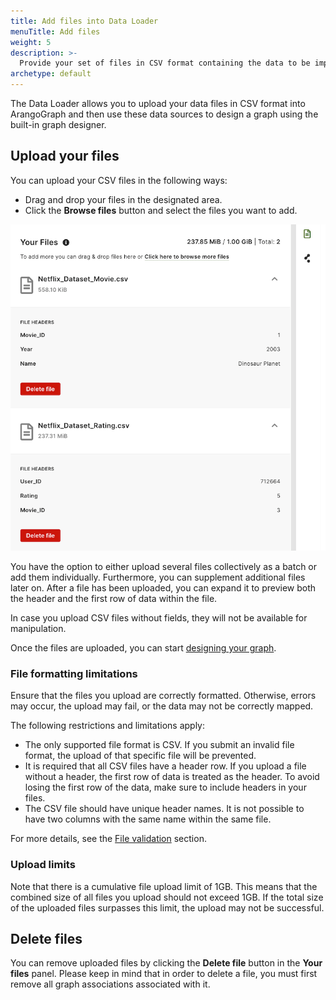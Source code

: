 ```yaml
---
title: Add files into Data Loader
menuTitle: Add files
weight: 5
description: >-
  Provide your set of files in CSV format containing the data to be imported
archetype: default
---
```


The Data Loader allows you to upload your data files in CSV format into
ArangoGraph and then use these data sources to design a graph using the
built-in graph designer.

## Upload your files

You can upload your CSV files in the following ways:

- Drag and drop your files in the designated area.
- Click the **Browse files** button and select the files you want to add.

![ArangoGraph Data Loader Upload Files](../../../images/arangograph-data-loader-upload-files.png)

You have the option to either upload several files collectively as a batch or
add them individually. Furthermore, you can supplement additional files later on.
After a file has been uploaded, you can expand it to preview both the header and
the first row of data within the file.

In case you upload CSV files without fields, they will not be available for
manipulation.

Once the files are uploaded, you can start [designing your graph](../data-loader/design-graph.md).

### File formatting limitations

Ensure that the files you upload are correctly formatted. Otherwise, errors may
occur, the upload may fail, or the data may not be correctly mapped.

The following restrictions and limitations apply:

- The only supported file format is CSV. If you submit an invalid file format,
  the upload of that specific file will be prevented.
- It is required that all CSV files have a header row. If you upload a file
  without a header, the first row of data is treated as the header. To avoid
  losing the first row of the data, make sure to include headers in your files.   
- The CSV file should have unique header names. It is not possible to have two
  columns with the same name within the same file.

For more details, see the [File validation](../data-loader/import.md#file-validation) section.

### Upload limits

Note that there is a cumulative file upload limit of 1GB. This means that the
combined size of all files you upload should not exceed 1GB. If the total size
of the uploaded files surpasses this limit, the upload may not be successful.

## Delete files

You can remove uploaded files by clicking the **Delete file** button in the
**Your files** panel. Please keep in mind that in order to delete a file,
you must first remove all graph associations associated with it.